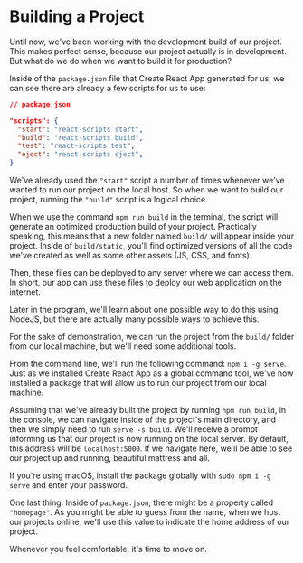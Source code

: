 # Building a Project

Until now, we've been working with the development build of our project. This makes perfect sense, because our project actually is in development. But what do we do when we want to build it for production?

Inside of the `package.json` file that Create React App generated for us, we can see there are already a few scripts for us to use:

```json
// package.json

"scripts": {
  "start": "react-scripts start",
  "build": "react-scripts build",
  "test": "react-scripts test",
  "eject": "react-scripts eject",
}
```



We've already used the `"start"` script a number of times whenever we've wanted to run our project on the local host. So when we want to build our project, running the `"build"` script is a logical choice.

When we use the command `npm run build` in the terminal, the script will generate an optimized production build of your project. Practically speaking, this means that a new folder named `build/` will appear inside your project. Inside of `build/static`, you'll find optimized versions of all the code we've created as well as some other assets (JS, CSS, and fonts).

Then, these files can be deployed to any server where we can access them. In short, our app can use these files to deploy our web application on the internet.

Later in the program, we'll learn about one possible way to do this using NodeJS, but there are actually many possible ways to achieve this.

For the sake of demonstration, we can run the project from the `build/` folder from our local machine, but we'll need some additional tools.

From the command line, we'll run the following command: `npm i -g serve`. Just as we installed Create React App as a global command tool, we've now installed a package that will allow us to run our project from our local machine.

Assuming that we've already built the project by running `npm run build`, in the console, we can navigate inside of the project's main directory, and then we simply need to run `serve -s build`. We'll receive a prompt informing us that our project is now running on the local server. By default, this address will be `localhost:5000`. If we navigate here, we'll be able to see our project up and running, beautiful mattress and all.

If you're using macOS, install the package globally with `sudo npm i -g serve` and enter your password.

One last thing. Inside of `package.json`, there might be a property called `"homepage"`. As you might be able to guess from the name, when we host our projects online, we'll use this value to indicate the home address of our project.

Whenever you feel comfortable, it's time to move on.